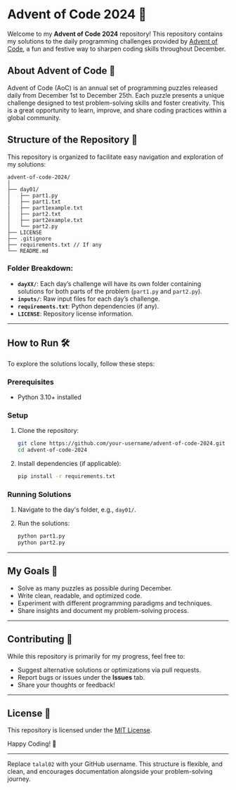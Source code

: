# Advent of Code 2024 🎄

Welcome to my **Advent of Code 2024** repository! This repository contains my solutions to the daily programming challenges provided by [Advent of Code](https://adventofcode.com/2024), a fun and festive way to sharpen coding skills throughout December.

## About Advent of Code 🧩

Advent of Code (AoC) is an annual set of programming puzzles released daily from December 1st to December 25th. Each puzzle presents a unique challenge designed to test problem-solving skills and foster creativity. This is a great opportunity to learn, improve, and share coding practices within a global community.

## Structure of the Repository 📂

This repository is organized to facilitate easy navigation and exploration of my solutions:

```
advent-of-code-2024/
│
├── day01/
│   ├── part1.py
│   ├── part1.txt
|   ├── part1example.txt
│   ├── part2.txt
│   ├── part2example.txt
│   └── part2.py
├── LICENSE
├── .gitignore
├── requirements.txt // If any
└── README.md
```

### Folder Breakdown:

-   **`dayXX/`**: Each day’s challenge will have its own folder containing solutions for both parts of the problem (`part1.py` and `part2.py`).
-   **`inputs/`**: Raw input files for each day’s challenge.
-   **`requirements.txt`**: Python dependencies (if any).
-   **`LICENSE`**: Repository license information.

---

## How to Run 🛠️

To explore the solutions locally, follow these steps:

### Prerequisites

-   Python 3.10+ installed

### Setup

1.  Clone the repository:

    ```bash
    git clone https://github.com/your-username/advent-of-code-2024.git
    cd advent-of-code-2024
    ```

2.  Install dependencies (if applicable):

    ```bash
    pip install -r requirements.txt
    ```


### Running Solutions

1.  Navigate to the day's folder, e.g., `day01/`.
2.  Run the solutions:

    ```bash
    python part1.py
    python part2.py
    ```

---

## My Goals 🌟

-   Solve as many puzzles as possible during December.
-   Write clean, readable, and optimized code.
-   Experiment with different programming paradigms and techniques.
-   Share insights and document my problem-solving process.

---

## Contributing 🤝

While this repository is primarily for my progress, feel free to:

-   Suggest alternative solutions or optimizations via pull requests.
-   Report bugs or issues under the **Issues** tab.
-   Share your thoughts or feedback!

---

## License 📜

This repository is licensed under the [MIT License](https://chatgpt.com/LICENSE).

Happy Coding! 🎅

---

Replace `talal02` with your GitHub username. This structure is flexible, and clean, and encourages documentation alongside your problem-solving journey.
